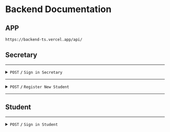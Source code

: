 # Backend Documentation
## APP 
```
https://backend-ts.vercel.app/api/
```
## Secretary
<!-- Secretary Signin -->
---
<details>
 <summary><code>POST</code> <code><b>/</b></code> <code>Sign in Secretary</code></summary>

#### Link
```
/auth/secretary/signin
```

#### Request

```
{
  "email": "somevalue@cienciasperu.edu.pe",
  "password": "some_confidencial_value"
}
```

#### Responses

<details>
<summary><code>Status 200</code> <code><b>/</b></code> <code>Success</code></summary>

```
{
  "token": "JSON Web Token",
  "data":
  {
    "email": "somevaluel@ciencia.edu.pe",
    "names":
    {
      "name1": "somevalue",
      "surname1": "somevalue",
      "surname2": "somevalue",
    },
    "_id": "somevalue"
  }
}
```

</details>
</details>

---
<details>
 <summary><code>POST</code> <code><b>/</b></code> <code>Register New Student</code></summary>

#### Link
```
/student/signup
```

#### Request

```
{
  "names": 
  { 
    "name1":        "somevalue",
    "name2":        "somevalue",
    "surname1":     "somevalue",
    "surname2":     "somevalue" 
  },
  "genre":          "somevalue",
  "dni":            "somevalue",
  "nationality":    "somevalue",
  "address":        "somevalue",
  "birth":          "date",
  "phone":          number,
  "origin":         "somevalue",
  "grade":          "Grade",
  "collegue":       "School Name",
  "pensions": 
  {
    "admission":    number,
    "tuition":      number,
    "march":        number,
    "april":        number,
    "may":          number,
    "june":         number,
    "july":         number,
    "august":       number,
    "september":    number,
    "october":      number,
    "november":     number,
    "december":     number
  }
}
```

#### Responses

<details>
<summary><code>Status 200</code> <code><b>/</b></code> <code>Success</code></summary>

```
{
  "email":     "generated",
  "password":  "generated"
}
```

</details>

<details>
<summary><code>Status 500</code> <code><b>/</b></code> <code> Invalid Token (could be expired)</code></summary>

```
{
  "error": "ERROR_VERIFICATION_TOKEN",
}
```

</details>
</details>

---

## Student
<!-- Secretary Signin -->
---
<details>
 <summary><code>POST</code> <code><b>/</b></code> <code>Sign in Student</code></summary>

#### Link
```
/student/signin
```

#### Request

```
{
  "email": "somevalue@cienciasperu.edu.pe",
  "password": "some_confidencial_value"
}
```

#### Responses

<details>
<summary><code>Status 200</code> <code><b>/</b></code> <code>Success</code></summary>

```
{
  "token": "JSON Web Token",
  "data":
  {
    "email": "somevaluel@ciencia.edu.pe",
    "names":
    {
      "name1": "somevalue",
      "surname1": "somevalue",
      "surname2": "somevalue",
    },
    "_id": "somevalue"
  }
}
```